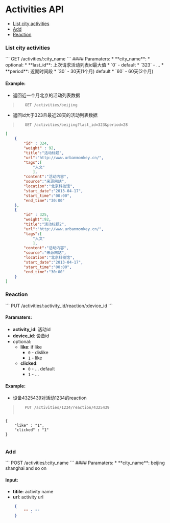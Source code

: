 Activities API
===========

* [List city activities](#list)
* [Add](#add)
* [Reaction](#reaction)

<h3 id="list">List city activities</h3>
```
GET /activities/:city_name
```
#### Paramaters:
* **city_name**: 
* optional:
    * **last_id**: 上次请求活动列表id最大值
        * `0` -  default
        * `323` - ...
    * **period**: 近期时间段
        * `30` - 30天(1个月) default
        * `60` - 60天(2个月)

#### Example: 

* 返回近一个月北京的活动列表数据
>```
>    GET /activities/beijing
>```

* 返回id大于323且最近28天的活动列表数据
>```
>    GET /activities/beijing?last_id=323&period=28
>```

```json
[
    {
        "id" : 324,
        "weight" : 92,
        "title":"活动标题",
        "url":"http://www.urbanmonkey.cn/",
        "tags":[
            "人文"
            ],
        "content":"活动内容",
        "source":"来源网站",
        "location":"北京科技馆",
        "start_date":"2013-04-17",
        "start_time":"00:00",
        "end_time":"30:00"
    },
    {
        "id" : 325,
        "weight":92,
        "title":"活动标题2",
        "url":"http://www.urbanmonkey.cn/",
        "tags":[
            "人文"
            ],
        "content":"活动内容",
        "source":"来源网站",
        "location":"北京科技馆",
        "start_date":"2013-04-17",
        "start_time":"00:00",
        "end_time":"30:00"
    }
]
```

<h3 id="reaction">Reaction</h3>
```
PUT /activities/:activity_id/reaction/:device_id
```

#### Paramaters:

* **activity_id**: 活动id
* **device_id**: 设备id
* optional:
    * **like**: if like
        * `0` - dislike 
        * `1` - like
    * **clicked**: 
        * `0` - ... default
        * `1` - ... 

#### Example: 

* 设备4325439对活动1234的reaction
>```
>    PUT /activities/1234/reaction/4325439
>```
>```json
    {
        "like" : "1",
        "clicked" : "1" 
    }
>```

<h3 id="add">Add</h3>
```
POST  /activities/:city_name
```
#### Paramaters:
* **city_name**: beijing shanghai and so on

#### Input:
* **titile**: activity name
* **url**: activity url

```json
    {
        "" : ""
    }
```
